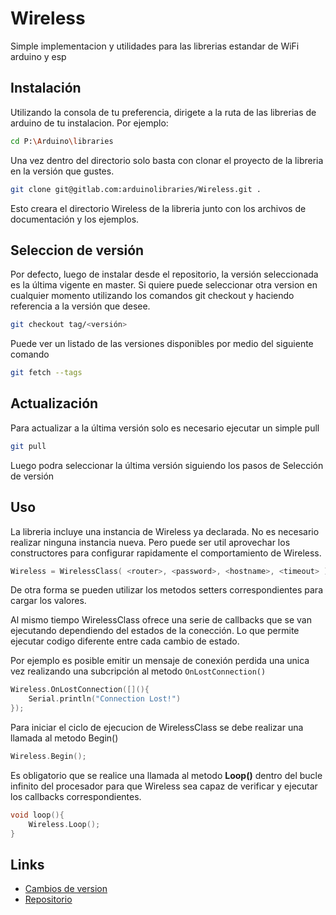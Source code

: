 # Wireless

Simple implementacion y utilidades para las librerias estandar de WiFi arduino y esp

## Instalación

Utilizando la consola de tu preferencia, dirigete a la ruta de las librerias de arduino de tu instalacion. Por ejemplo:

``` bash
cd P:\Arduino\libraries
```

Una vez dentro del directorio solo basta con clonar el proyecto de la libreria en la versión que gustes.

``` bash
git clone git@gitlab.com:arduinolibraries/Wireless.git .
```

Esto creara el directorio Wireless de la libreria junto con los archivos de documentación y los ejemplos.

## Seleccion de versión

Por defecto, luego de instalar desde el repositorio, la versión seleccionada es la última vigente en master. Si quiere puede seleccionar otra version en cualquier momento utilizando los comandos git checkout y haciendo referencia a la versión que desee.

``` bash
git checkout tag/<versión>
```

Puede ver un listado de las versiones disponibles por medio del siguiente comando

``` bash
git fetch --tags
```

## Actualización

Para actualizar a la última versión solo es necesario ejecutar un simple pull

``` bash
git pull
```

Luego podra seleccionar la última versión siguiendo los pasos de Selección de versión

## Uso

La libreria incluye una instancia de Wireless ya declarada. No es necesario realizar ninguna instancia nueva. Pero puede ser util aprovechar los constructores para configurar rapidamente el comportamiento de Wireless.

``` c++
Wireless = WirelessClass( <router>, <password>, <hostname>, <timeout> );
```

De otra forma se pueden utilizar los metodos setters correspondientes para cargar los valores.

Al mismo tiempo WirelessClass ofrece una serie de callbacks que se van ejecutando dependiendo del estados de la conección. Lo que permite ejecutar codigo diferente entre cada cambio de estado.

Por ejemplo es posible emitir un mensaje de conexión perdida una unica vez realizando una subcripción al metodo ``` OnLostConnection() ```

``` c++
Wireless.OnLostConnection([](){
    Serial.println("Connection Lost!")
});
```

Para iniciar el ciclo de ejecucion de WirelessClass se debe realizar una llamada al metodo Begin()

``` c++
Wireless.Begin();
```

Es obligatorio que se realice una llamada al metodo **Loop()** dentro del bucle infinito del procesador para que Wireless sea capaz de verificar y ejecutar los callbacks correspondientes.

``` c++
void loop(){
    Wireless.Loop();
}
```

## Links

- [Cambios de version](CHANGELOG.md)
- [Repositorio](https://gitlab.com/arduinolibraries/Wireless/-/tree/master)